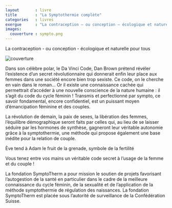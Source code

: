 ```yaml
---
layout       : livre
title        : "La Symptothermie complète"
categories   : livres
exergue      : "La contraception – ou conception – écologique et naturelle pour tous"
images:
  couverture : sympto.png
---
```


La contraception - ou conception - écologique et naturelle pour tous

![couverture](../../../../images-livres/sympto.png)

Dans son célèbre polar, le Da Vinci Code, Dan Brown prétend révéler l’existence d’un secret révolutionnaire qui donnerait enfin leur place aux femmes dans une société encore bien trop sexiste. Ce code, on le cherche en vain dans le roman... Or il existe une connaissance cachée qui permettrait d’accéder à une nouvelle conscience de la nature humaine : il s’agit du code du cycle féminin ! Transmis et perfectionné par sympto, ce savoir fondamental, encore confidentiel, est un puissant moyen d’émancipation féminine et des couples.

La révolution de demain, la paix de sexes, la libération des femmes, l’équilibre démographique seront faits par celles qui, au lieu de se laisser séduire par les hormones de synthèse, gagneront leur véritable autonomie grâce à la symptothermie, une méthode qui propose également une base inédite pour la relation de couple.

Ève tend à Adam le fruit de la grenade, symbole de la fertilité

Vous tenez entre vos mains un véritable code secret à l’usage de la femme et du couple !

La fondation SymptoTherm a pour mission le soutien de projets favorisant l’autogestion de la santé en particulier dans le cadre de la meilleure connaissance du cycle féminin, de la sexualité et de l’application de la méthode symptothermie de régulation des naissances. La fondation SymptoTherm est placée sous l’autorité de surveillance de la Confédération Suisse.
